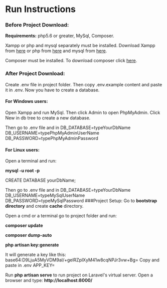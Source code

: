 # Run Instructions
### Before Project Download:
**Requirements:** php5.6 or greater, MySql, Composer.

Xampp or php and mysql separately must be installed. Download Xampp from [here](https://www.apachefriends.org/download.html) or php from [here](http://php.net/downloads.php) and mysql from [here](https://dev.mysql.com/downloads/installer/).

Composer must be installed. To download composer click [here](https://getcomposer.org/download/).
### After Project Download:
Create .env file in project folder. Then copy .env.example content and paste it in .env.
Now you have to create a database. 
#### For Windows users:
Open Xampp and run MySql. Then click Admin to open PhpMyAdmin. Click New in db tree to create a new database. 

Then go to .env file and in DB_DATABASE=typeYourDbName DB_USERNAME=typePhpMyAdminUserName DB_PASSWORD=typePhpMyAdminPassword
#### For Linux users:
Open a terminal and run:

**mysql -u root -p**

CREATE DATABASE yourDbName;

Then go to .env file and in DB_DATABASE=typeYourDbName DB_USERNAME=typeMySqlUserName DB_PASSWORD=typeMySqlPassword
###Project Setup:
Go to **bootstrap directory** and create **cache** directory.

Open a cmd or a terminal go to project folder and run:

**composer update**

**composer dump-auto**

**php artisan key:generate**

It will generate a key like this: base64:D9LjuA5MyVDM9al/+gelRZplXyM41w8cqNPJr3vw+Bg= Copy and paste in .env APP_KEY=

Run **php artisan serve** to run project on Laravel's virtual server. Open a browser and type: **http://localhost:8000/** 
